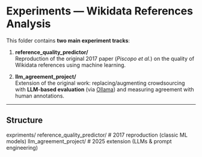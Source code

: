 # Experiments — Wikidata References Analysis

This folder contains **two main experiment tracks**:

1. **reference_quality_predictor/**  
   Reproduction of the original 2017 paper (*Piscopo et al.*) on the quality of Wikidata references using machine learning.

2. **llm_agreement_project/**  
   Extension of the original work: replacing/augmenting crowdsourcing with **LLM-based evaluation** (via [Ollama](https://ollama.ai)) and measuring agreement with human annotations.

---

## Structure

expriments/
reference_quality_predictor/ # 2017 reproduction (classic ML models)
llm_agreement_project/ # 2025 extension (LLMs & prompt engineering)

